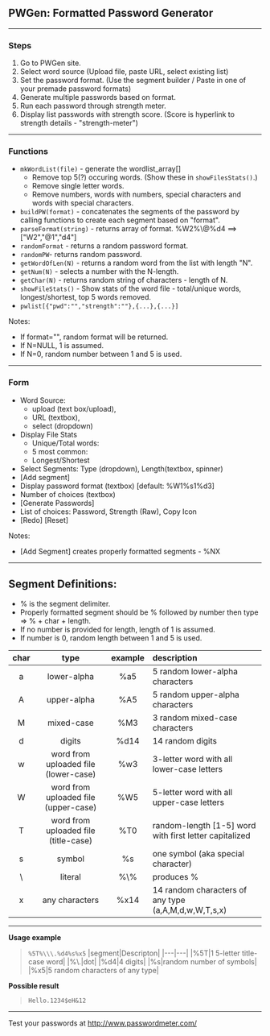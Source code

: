 ## PWGen: Formatted Password Generator ##
---

### Steps ###
1. Go to PWGen site.
2. Select word source (Upload file, paste URL, select existing list)
2. Set the password format. (Use the segment builder / Paste in one of your premade password formats)
5. Generate multiple passwords based on format.
6. Run each password through strength meter.
7. Display list passwords with strength score. (Score is hyperlink to strength details - "strength-meter")
---
### Functions ###
  * `mkWordList(file)` - generate the wordlist_array[]
    * Remove top 5(?) occuring words. (Show these in `showFilesStats()`.)
    * Remove single letter words.
    * Remove numbers, words with numbers, special characters and words with special characters.
  * `buildPW(format)` - concatenates the segments of the password by calling functions to create each segment based on "format".
  * `parseFormat(string)` - returns array of format. %W2%\\\@%d4 ==> ["W2","@1","d4"]
  * `randomFormat` - returns a random password format.
  * `randomPW`- returns random password.
  * `getWordOfLen(N)` - returns a random word from the list with length "N".
  * `getNum(N)` - selects a number with the N-length.
  * `getChar(N)` - returns random string of characters - length of N.
  * `showFileStats()` - Show stats of the word file - total/unique words, longest/shortest, top 5 words removed.
  * `pwlist[{"pwd":"","strength":""},{...},{...}]`

Notes:
  * If format="", random format will be returned.
  * If N=NULL, 1 is assumed.
  * If N=0, random number between 1 and 5 is used.

---
### Form ###
* Word Source: 
  *  upload (text box/upload), 
  *  URL (textbox), 
  *  select (dropdown)
* Display File Stats
  * Unique/Total words: 
  * 5 most common:
  * Longest/Shortest
* Select Segments: Type (dropdown), Length(textbox, spinner)
* [Add segment]
* Display password format (textbox) [default: %W1%s1%d3]
* Number of choices (textbox)
* [Generate Passwords]
* List of choices: Password, Strength (Raw), Copy Icon
* [Redo] [Reset]

Notes:
  * [Add Segment] creates properly formatted segments - %NX
---
## Segment Definitions: ##
* % is the segment delimiter.
* Properly formatted segment should be % followed by number then type => % + char + length.<br>
* If no number is provided for length, length of 1 is assumed.<br>
* If number is 0, random length between 1 and 5 is used.<br>

|char|type|example|description|
|:---:|:------------:|:-----:|:---------------------------|
|a|lower-alpha|%a5|5 random lower-alpha characters|
|A|upper-alpha|%A5|5 random upper-alpha characters|
|M|mixed-case|%M3|3 random mixed-case characters|
|d|digits|%d14|14 random digits|
|w|word from uploaded file (lower-case)|%w3|3-letter word with all lower-case letters|
|W|word from uploaded file (upper-case)|%W5|5-letter word with all upper-case letters|
|T|word from uploaded file (title-case)|%T0|random-length [1-5] word with first letter capitalized|
|s|symbol|%s|one symbol (aka special character)|
| \\ |literal|%\\\%|produces %|
|x|any characters|%x14|14 random characters of any type (a,A,M,d,w,W,T,s,x)|

---
__Usage example__
> `%5T%\\\.%d4%s%x5`
|segment|Descripton|
|---|---|
|%5T|1 5-letter title-case word|
|%\\\.|dot|
|%d4|4 digits|
|%s|random number of symbols|
|%x5|5 random characters of any type|

__Possible result__
> `Hello.1234$eH&12`
---
Test your passwords at http://www.passwordmeter.com/
